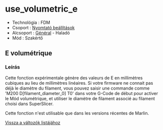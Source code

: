 # use\_volumetric\_e

* Technológia : FDM
* Csoport : [Nyomtató beállítások](../../beallitasok/printer_settings.md)
* Alcsoport : [Général](../../beallitasok/printer_settings.md#général) - Haladó
* Mód : Szakértő

## E volumétrique

### Leírás

Cette fonction expérimentale génère des valeurs de E en millimètres cubiques au lieu de millimètres linéaires. Si votre firmware ne connait pas déjà le diamètre du filament, vous pouvez saisir une commande comme 'M200 D\[filament\_diameter\_0\] T0' dans votre G-Code de début pour activer le Mód volumétrique, et utiliser le diamètre de filament associé au filament choisi dans SuperSlicer.

Cette fonction n'est utilisable que dans les versions récentes de Marlin.

[Vissza a változók listájához](/)

